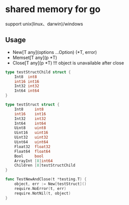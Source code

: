 # shared memory for go

support unix(linux、darwin)/windows

## Usage

* New[T any](options ...Option) (*T, error)
* Memset[T any](p *T)
* Close[T any](p *T) !!! object is unavailable after close

```go
type testStructChild struct {
    Int8  int8
    int16 int16
    Int32 int32
    Int64 int64
}

type testStruct struct {
    Int8     int8
    int16    int16
    Int32    int32
    Int64    int64
    Uint8    uint8
    Uint16   uint16
    Uint32   uint32
    Uint64   uint64
    Float32  float32
    Float64  float64
    Bool     bool
    ArrayInt [8]int64
    Children [8]testStructChild
}

func TestNewAndClose(t *testing.T) {
    object, err := New[testStruct]()
    require.NoError(t, err)
    require.NotNil(t, object)
}
```
